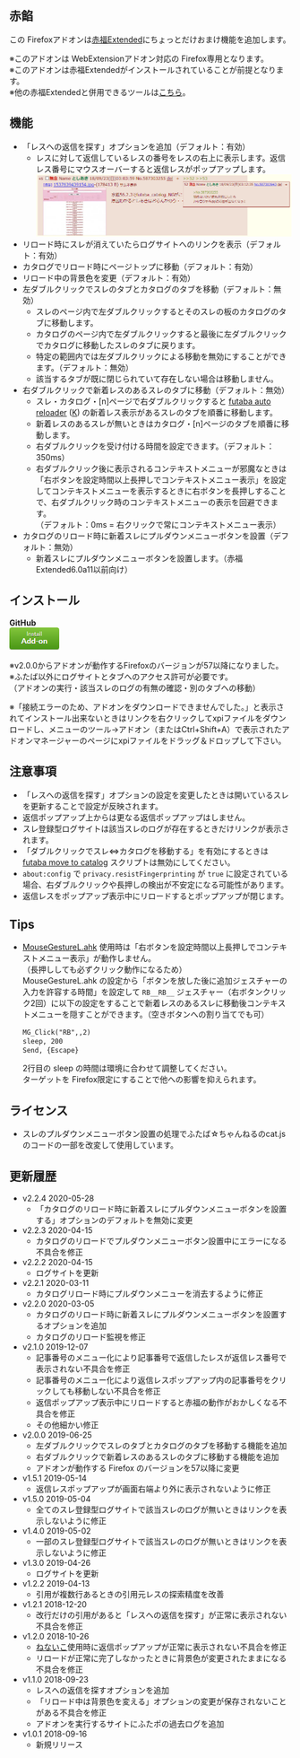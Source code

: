 ## 赤餡
この Firefoxアドオンは[赤福Extended](https://toshiakisp.github.io/akahuku-firefox-sp/)にちょっとだけおまけ機能を追加します。  

※このアドオンは WebExtensionアドオン対応の Firefox専用となります。  
※このアドオンは赤福Extendedがインストールされていることが前提となります。  
※他の赤福Extendedと併用できるツールは[こちら](https://github.com/akoya-tomo/futaba_auto_reloader_K/wiki/赤福Extended版との併用について/)。  

## 機能
* 「レスへの返信を探す」オプションを追加（デフォルト：有効）  
  - レスに対して返信しているレスの番号をレスの右上に表示します。返信レス番号にマウスオーバーすると返信レスがポップアップします。  
    <img src="images/screenshot01.png?raw=true" alt="スクリーンショット" title="スクリーンショット" width="700px">  
* リロード時にスレが消えていたらログサイトへのリンクを表示（デフォルト：有効）  
* カタログでリロード時にページトップに移動（デフォルト：有効）
* リロード中の背景色を変更（デフォルト：有効）
* 左ダブルクリックでスレのタブとカタログのタブを移動（デフォルト：無効）
  - スレのページ内で左ダブルクリックするとそのスレの板のカタログのタブに移動します。  
  - カタログのページ内で左ダブルクリックすると最後に左ダブルクリックでカタログに移動したスレのタブに戻ります。  
  - 特定の範囲内では左ダブルクリックによる移動を無効にすることができます。（デフォルト：無効）  
  - 該当するタブが既に閉じられていて存在しない場合は移動しません。  
* 右ダブルクリックで新着レスのあるスレのタブに移動（デフォルト：無効）
  - スレ・カタログ・\[n\]ページで右ダブルクリックすると [futaba auto reloader](https://greasyfork.org/ja/scripts/8185-futaba-auto-reloader) \([K](https://greasyfork.org/ja/scripts/36235-futaba-auto-reloader-k)\) の新着レス表示があるスレのタブを順番に移動します。  
  - 新着レスのあるスレが無いときはカタログ・\[n\]ページのタブを順番に移動します。  
  - 右ダブルクリックを受け付ける時間を設定できます。（デフォルト：350ms）  
  - 右ダブルクリック後に表示されるコンテキストメニューが邪魔なときは  
    「右ボタンを設定時間以上長押しでコンテキストメニュー表示」を設定してコンテキストメニューを表示するときに右ボタンを長押しすることで、右ダブルクリック時のコンテキストメニューの表示を回避できます。  
    （デフォルト：0ms = 右クリックで常にコンテキストメニュー表示）  
* カタログのリロード時に新着スレにプルダウンメニューボタンを設置（デフォルト：無効）
  -  新着スレにプルダウンメニューボタンを設置します。（赤福Extended6.0a11以前向け）  

## インストール
**GitHub**  
[![インストールボタン](images/install_button.png "クリックでアドオンをインストール")](https://github.com/akoya-tomo/akaan/releases/download/v2.2.4/akaan-2.2.4-fx.xpi)

※v2.0.0からアドオンが動作するFirefoxのバージョンが57以降になりました。  
※ふたば以外にログサイトとタブへのアクセス許可が必要です。  
  （アドオンの実行・該当スレのログの有無の確認・別のタブへの移動）  

※「接続エラーのため、アドオンをダウンロードできませんでした。」と表示されてインストール出来ないときはリンクを右クリックしてxpiファイルをダウンロードし、メニューのツール→アドオン（またはCtrl+Shift+A）で表示されたアドオンマネージャーのページにxpiファイルをドラッグ＆ドロップして下さい。  

## 注意事項  
* 「レスへの返信を探す」オプションの設定を変更したときは開いているスレを更新することで設定が反映されます。  
* 返信ポップアップ上からは更なる返信ポップアップはしません。  
* スレ登録型ログサイトは該当スレのログが存在するときだけリンクが表示されます。  
* 「ダブルクリックでスレ⇔カタログを移動する」を有効にするときは [futaba move to catalog](https://greasyfork.org/ja/scripts/36988-futaba-move-to-catalog) スクリプトは無効にしてください。  
* `about:config` で `privacy.resistFingerprinting` が `true` に設定されている場合、右ダブルクリックや長押しの検出が不安定になる可能性があります。  
* 返信レスをポップアップ表示中にリロードするとポップアップが閉じます。  

## Tips
* [MouseGestureL.ahk](http://hp.vector.co.jp/authors/VA018351/mglahk.html) 使用時は「右ボタンを設定時間以上長押しでコンテキストメニュー表示」が動作しません。  
  （長押ししても必ずクリック動作になるため）  
  MouseGestureL.ahk の設定から「ボタンを放した後に追加ジェスチャーの入力を許容する時間」を設定して `RB__RB__` ジェスチャー（右ボタンクリック2回）に以下の設定をすることで新着レスのあるスレに移動後コンテキストメニューを隠すことができます。（空きボタンへの割り当てでも可）  

  ```
  MG_Click("RB",,2)
  sleep, 200
  Send, {Escape}
  ```

  2行目の sleep の時間は環境に合わせて調整してください。  
  ターゲットを Firefox限定にすることで他への影響を抑えられます。  

## ライセンス
* スレのプルダウンメニューボタン設置の処理でふたば☆ちゃんねるのcat.jsのコードの一部を改変して使用しています。  


## 更新履歴
* v2.2.4 2020-05-28
  - 「カタログのリロード時に新着スレにプルダウンメニューボタンを設置する」オプションのデフォルトを無効に変更
* v2.2.3 2020-04-15
  - カタログのリロードでプルダウンメニューボタン設置中にエラーになる不具合を修正
* v2.2.2 2020-04-15
  - ログサイトを更新
* v2.2.1 2020-03-11
  - カタログリロード時にプルダウンメニューを消去するように修正
* v2.2.0 2020-03-05
  - カタログのリロード時に新着スレにプルダウンメニューボタンを設置するオプションを追加
  - カタログのリロード監視を修正
* v2.1.0 2019-12-07
  - 記事番号のメニュー化により記事番号で返信したレスが返信レス番号で表示されない不具合を修正
  - 記事番号のメニュー化により返信レスポップアップ内の記事番号をクリックしても移動しない不具合を修正
  - 返信ポップアップ表示中にリロードすると赤福の動作がおかしくなる不具合を修正
  - その他細かい修正
* v2.0.0 2019-06-25
  - 左ダブルクリックでスレのタブとカタログのタブを移動する機能を追加
  - 右ダブルクリックで新着レスのあるスレのタブに移動する機能を追加
  - アドオンが動作する Firefox のバージョンを57以降に変更
* v1.5.1 2019-05-14
  - 返信レスポップアップが画面右端より外に表示されないように修正
* v1.5.0 2019-05-04
  - 全てのスレ登録型ログサイトで該当スレのログが無いときはリンクを表示しないように修正
* v1.4.0 2019-05-02
  - 一部のスレ登録型ログサイトで該当スレのログが無いときはリンクを表示しないように修正
* v1.3.0 2019-04-26
  - ログサイトを更新
* v1.2.2 2019-04-13
  - 引用が複数行あるときの引用元レスの探索精度を改善
* v1.2.1 2018-12-20
  - 改行だけの引用があると「レスへの返信を探す」が正常に表示されない不具合を修正
* v1.2.0 2018-10-26
  - [ねないこ](http://nenaiko.sakura.ne.jp/nenaiko/)使用時に返信ポップアップが正常に表示されない不具合を修正
  - リロードが正常に完了しなかったときに背景色が変更されたままになる不具合を修正
* v1.1.0 2018-09-23
  - レスへの返信を探すオプションを追加  
  - 「リロード中は背景色を変える」オプションの変更が保存されないことがある不具合を修正
  - アドオンを実行するサイトにふたポの過去ログを追加
* v1.0.1 2018-09-16
  - 新規リリース  
